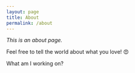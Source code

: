 ```yaml
---
layout: page
title: About
permalink: /about
---
```


*This is an about page.*

Feel free to tell the world about what you love! 😍


What am I working on? 